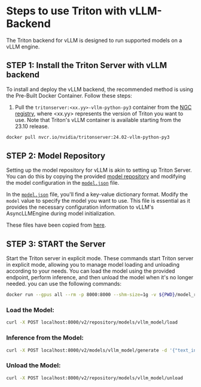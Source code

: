 # Steps to use Triton with vLLM-Backend
The Triton backend for vLLM is designed to run supported models on a vLLM engine.

## STEP 1: Install the Triton Server with vLLM backend
To install and deploy the vLLM backend, the recommended method is using the Pre-Built Docker Container. Follow these steps:

1. Pull the `tritonserver:<xx.yy>-vllm-python-py3` container from the [NGC registry](https://catalog.ngc.nvidia.com/orgs/nvidia/containers/tritonserver), where \<xx.yy\> represents the version of Triton you want to use. Note that Triton's vLLM container is available starting from the 23.10 release.
```bash
docker pull nvcr.io/nvidia/tritonserver:24.02-vllm-python-py3
```

## STEP 2: Model Repository
Setting up the model repository for vLLM is akin to setting up Triton Server. You can do this by copying the provided [model repository](./vllm_model) and modifying the model configuration in the [`model.json`](./vllm_model/1/model.json) file.

In the [`model.json`](./vllm_model/1/model.json) file, you'll find a key-value dictionary format. Modify the `model` value to specify the model you want to use. This file is essential as it provides the necessary configuration information to vLLM's AsyncLLMEngine during model initialization.

These files have been copied from [here](https://github.com/triton-inference-server/vllm_backend/blob/main/samples/model_repository/).


## STEP 3: START the Server
Start the Triton server in explicit mode. These commands start Triton server in explicit mode, allowing you to manage model loading and unloading according to your needs. You can load the model using the provided endpoint, perform inference, and then unload the model when it's no longer needed. you can use the following commands:

```bash
docker run --gpus all --rm -p 8000:8000 --shm-size=1g -v ${PWD}/model_repository:/models nvcr.io/nvidia/tritonserver:24.02-vllm-python-py3 bash -c "tritonserver --model-repository=/models --model-control-mode=explicit"
```
### Load the Model:
```bash
curl -X POST localhost:8000/v2/repository/models/vllm_model/load
```
### Inference from the Model:
```bash
curl -X POST localhost:8000/v2/models/vllm_model/generate -d '{"text_input": "What is Triton Inference Server?", "parameters": {"stream": false, "temperature": 0, "max_tokens": 200}}'
```
### Unload the Model:
```bash
curl -X POST localhost:8000/v2/repository/models/vllm_model/unload
```
